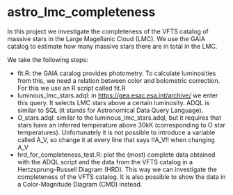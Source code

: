 # astro_lmc_completeness
In this project we investigate the completeness of the VFTS catalog of massive stars in the Large Magellanic Cloud (LMC). We use the GAIA catalog to estimate how many massive stars there are in total in the LMC.

We take the following steps:
- fit.R: the GAIA catalog provides photometry. To calculate luminosities from this, we need a relation between color and bolometric correction. For this we use an R script called fit.R
- luminous_lmc_stars.adql: in https://gea.esac.esa.int/archive/ we enter this query. It selects LMC stars above a certain luminosity. ADQL is similar to SQL (it stands for Astronomical Data Query Language).
- O_stars.adql: similar to the luminous_lmc_stars.adql, but it requires that stars have an inferred temperature above 30kK (corresponding to O star temperatures). Unfortunately it is not possible to introduce a variable called A_V, so change it at every line that says !!A_V!! when changing A_V
- hrd_for_completeness_test.R: plot the (most) complete data obtained with the ADQL script and the data from the VFTS catalog in a Hertzsprung-Russell Diagram (HRD). This way we can investigate the completeness of the VFTS catalog. It is also possible to show the data in a Color-Magnitude Diagram (CMD) instead.
